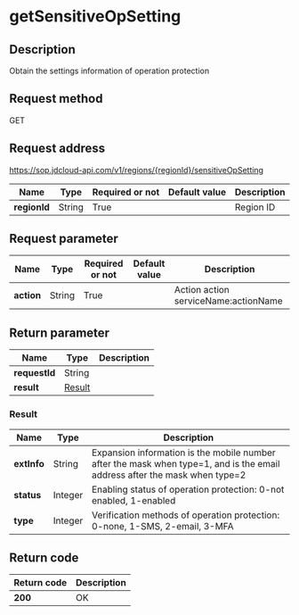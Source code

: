 # getSensitiveOpSetting


## Description
Obtain the settings information of operation protection

## Request method
GET

## Request address
https://sop.jdcloud-api.com/v1/regions/{regionId}/sensitiveOpSetting

|Name|Type|Required or not|Default value|Description|
|---|---|---|---|---|
|**regionId**|String|True||Region ID|

## Request parameter
|Name|Type|Required or not|Default value|Description|
|---|---|---|---|---|
|**action**|String|True||Action action serviceName:actionName|


## Return parameter
|Name|Type|Description|
|---|---|---|
|**requestId**|String||
|**result**|[Result](##Result)||


### <a name="Result">Result</a>
|Name|Type|Description|
|---|---|---|
|**extInfo**|String|Expansion information is the mobile number after the mask when type=1, and is the email address after the mask when type=2|
|**status**|Integer|Enabling status of operation protection: 0-not enabled, 1-enabled|
|**type**|Integer|Verification methods of operation protection: 0-none, 1-SMS, 2-email, 3-MFA|

## Return code
|Return code|Description|
|---|---|
|**200**|OK|
